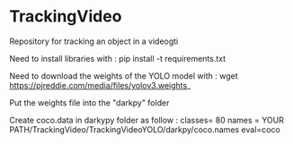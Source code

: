 # TrackingVideo

Repository for tracking an object in a videogti

Need to install libraries with :
pip install -t requirements.txt

Need to download the weights of the YOLO model with :
wget https://pjreddie.com/media/files/yolov3.weights_

Put the weights file into the "darkpy" folder


Create coco.data in darkypy folder as follow :
classes= 80
names = YOUR PATH/TrackingVideo/TrackingVideoYOLO/darkpy/coco.names
eval=coco
